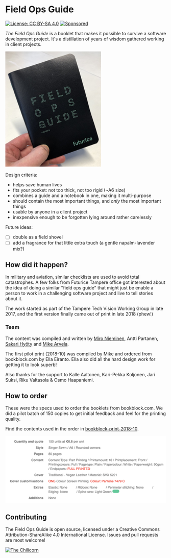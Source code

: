 # Field Ops Guide

[![License: CC BY-SA 4.0](https://img.shields.io/badge/License-CC%20BY--SA%204.0-lightgrey.svg)](https://creativecommons.org/licenses/by-sa/4.0/)
[![Sponsored](https://img.shields.io/badge/chilicorn-sponsored-brightgreen.svg?logo=data%3Aimage%2Fpng%3Bbase64%2CiVBORw0KGgoAAAANSUhEUgAAAA4AAAAPCAMAAADjyg5GAAABqlBMVEUAAAAzmTM3pEn%2FSTGhVSY4ZD43STdOXk5lSGAyhz41iz8xkz2HUCWFFhTFFRUzZDvbIB00Zzoyfj9zlHY0ZzmMfY0ydT0zjj92l3qjeR3dNSkoZp4ykEAzjT8ylUBlgj0yiT0ymECkwKjWqAyjuqcghpUykD%2BUQCKoQyAHb%2BgylkAyl0EynkEzmkA0mUA3mj86oUg7oUo8n0k%2FS%2Bw%2Fo0xBnE5BpU9Br0ZKo1ZLmFZOjEhesGljuzllqW50tH14aS14qm17mX9%2Bx4GAgUCEx02JySqOvpSXvI%2BYvp2orqmpzeGrQh%2Bsr6yssa2ttK6v0bKxMBy01bm4zLu5yry7yb29x77BzMPCxsLEzMXFxsXGx8fI3PLJ08vKysrKy8rL2s3MzczOH8LR0dHW19bX19fZ2dna2trc3Nzd3d3d3t3f39%2FgtZTg4ODi4uLj4%2BPlGxLl5eXm5ubnRzPn5%2Bfo6Ojp6enqfmzq6urr6%2Bvt7e3t7u3uDwvugwbu7u7v6Obv8fDz8%2FP09PT2igP29vb4%2BPj6y376%2Bu%2F7%2Bfv9%2Ff39%2Fv3%2BkAH%2FAwf%2FtwD%2F9wCyh1KfAAAAKXRSTlMABQ4VGykqLjVCTVNgdXuHj5Kaq62vt77ExNPX2%2Bju8vX6%2Bvr7%2FP7%2B%2FiiUMfUAAADTSURBVAjXBcFRTsIwHAfgX%2FtvOyjdYDUsRkFjTIwkPvjiOTyX9%2FAIJt7BF570BopEdHOOstHS%2BX0s439RGwnfuB5gSFOZAgDqjQOBivtGkCc7j%2B2e8XNzefWSu%2BsZUD1QfoTq0y6mZsUSvIkRoGYnHu6Yc63pDCjiSNE2kYLdCUAWVmK4zsxzO%2BQQFxNs5b479NHXopkbWX9U3PAwWAVSY%2FpZf1udQ7rfUpQ1CzurDPpwo16Ff2cMWjuFHX9qCV0Y0Ok4Jvh63IABUNnktl%2B6sgP%2BARIxSrT%2FMhLlAAAAAElFTkSuQmCC)](http://spiceprogram.org/oss-sponsorship)

*The Field Ops Guide* is a booklet that makes it possible to survive a software development project. It's a distillation of years of wisdom gathered working in client projects.

<img src="https://github.com/futurice/field-ops-guide/raw/master/field-ops-guide-at-hand.jpg" alt="The Futurice Field Ops Guide" title="The Futurice Field Ops Guide!" width="300">

Design criteria:
- helps save human lives
- fits your pocket: not too thick, not too rigid (~A6 size)
- combines a guide and a notebook in one, making it multi-purpose
- should contain the most important things, and *only* the most important things
- usable by anyone in a client project
- inexpensive enough to be forgotten lying around rather carelessly

Future ideas:

- [ ] double as a field shovel
- [ ] add a fragrance for that little extra touch (a gentle napalm-lavender mix?)

## How did it happen?

In military and aviation, similar checklists are used to avoid total catastrophes. A few folks from Futurice Tampere office got interested about the idea of doing a similar "field ops guide" that might just be enable a person to work in a challenging software project and live to tell stories about it.

The work started as part of the Tampere Tech Vision Working Group in late 2017, and the first version finally came out of print in late 2018 (phew!)

### Team

The content was compiled and written by [Miro Nieminen](https://github.com/miro), Antti Partanen, [Sakari Hyöty](https://github.com/shyoty) and [Mike Arvela](https://github.com/mieky).

The first pilot print (2018-10) was compiled by Mike and ordered from bookblock.com by Ella Eiranto. Ella also did all the hard design work for getting it to look superb!

Also thanks for the support to Kalle Aaltonen, Kari-Pekka Koljonen, Jari Suksi, Riku Valtasola & Osmo Haapaniemi.

## How to order

These were the specs used to order the booklets from bookblock.com. We did a pilot batch of 150 copies to get initial feedback and feel for the printing quality.

Find the contents used in the order in [bookblock-print-2018-10](bookblock-print-2018-10).

![Bookblock pilot order specs](https://github.com/futurice/field-ops-guide/raw/master/bookblock-order-specs-2018-10.png "The order made to bookblock.com on October 2018")

## Contributing

The Field Ops Guide is open source, licensed under a Creative Commons Attribution-ShareAlike 4.0 International License. Issues and pull requests are most welcome!

[<img alt="The Chilicorn" src="http://spiceprogram.org/assets/img/chilicorn_sticker.svg" width="250" height="250">](https://spiceprogram.org/oss-sponsorship)

